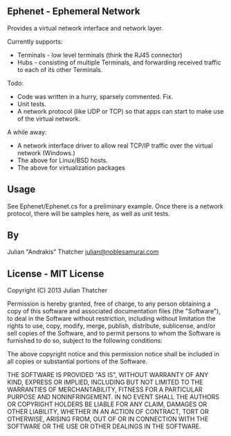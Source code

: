 Ephenet - Ephemeral Network
---------------------------

Provides a virtual network interface and network layer.

Currently supports:
 * Terminals - low level terminals (think the RJ45 connector)
 * Hubs - consisting of multiple Terminals, and forwarding received
   traffic to each of its other Terminals.

Todo:
 * Code was written in a hurry, sparsely commented. Fix.
 * Unit tests.
 * A network protocol (like UDP or TCP) so that apps can start to make
   use of the virtual network.

A while away:
 * A network interface driver to allow real TCP/IP traffic over the
   virtual network (Windows.)
 * The above for Linux/BSD hosts.
 * The above for virtualization packages

Usage
-----

See Ephenet/Ephenet.cs for a preliminary example.
Once there is a network protocol, there will be samples here, as well
as unit tests.

By
--
Julian "Andrakis" Thatcher <julian@noblesamurai.com>

License - MIT License
---------------------
Copyright (C) 2013 Julian Thatcher

Permission is hereby granted, free of charge, to any person obtaining a copy of this software and associated documentation files (the "Software"), to deal in the Software without restriction, including without limitation the rights to use, copy, modify, merge, publish, distribute, sublicense, and/or sell copies of the Software, and to permit persons to whom the Software is furnished to do so, subject to the following conditions:

The above copyright notice and this permission notice shall be included in all copies or substantial portions of the Software.

THE SOFTWARE IS PROVIDED "AS IS", WITHOUT WARRANTY OF ANY KIND, EXPRESS OR IMPLIED, INCLUDING BUT NOT LIMITED TO THE WARRANTIES OF MERCHANTABILITY, FITNESS FOR A PARTICULAR PURPOSE AND NONINFRINGEMENT. IN NO EVENT SHALL THE AUTHORS OR COPYRIGHT HOLDERS BE LIABLE FOR ANY CLAIM, DAMAGES OR OTHER LIABILITY, WHETHER IN AN ACTION OF CONTRACT, TORT OR OTHERWISE, ARISING FROM, OUT OF OR IN CONNECTION WITH THE SOFTWARE OR THE USE OR OTHER DEALINGS IN THE SOFTWARE.
